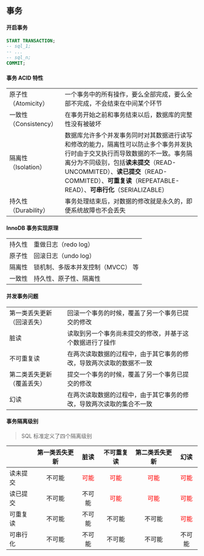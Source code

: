 ## 事务

#### 开启事务

```sql
START TRANSACTION;
-- sql_1;
-- ...
-- sql_n;
COMMIT;
```

#### 事务 ACID 特性

|                       |                                                                                                                                                                                                                                                                                 |
| --------------------- | ------------------------------------------------------------------------------------------------------------------------------------------------------------------------------------------------------------------------------------------------------------------------------- |
| 原子性（Atomicity）   | 一个事务中的所有操作，要么全部完成，要么全部不完成，不会结束在中间某个环节                                                                                                                                                                                                      |
| 一致性（Consistency） | 在事务开始之前和事务结束以后，数据库的完整性没有被破坏                                                                                                                                                                                                                          |
| 隔离性（Isolation）   | 数据库允许多个并发事务同时对其数据进行读写和修改的能力，隔离性可以防止多个事务并发执行时由于交叉执行而导致数据的不一致。事务隔离分为不同级别，包括**读未提交**（READ-UNCOMMITED）、**读已提交**（READ-COMMITED）、**可重复读**（REPEATABLE-READ）、**可串行化**（SERIALIZABLE） |
| 持久性（Durability）  | 事务处理结束后，对数据的修改就是永久的，即便系统故障也不会丢失                                                                                                                                                                                                                  |

#### InnoDB 事务实现原理

|        |                                   |
| ------ | --------------------------------- |
| 持久性 | 重做日志（redo log）              |
| 原子性 | 回滚日志（undo log）              |
| 隔离性 | 锁机制、多版本并发控制（MVCC） 等 |
| 一致性 | 持久性、原子性、隔离性            |

#### 并发事务问题

|                            |                                                                      |
| -------------------------- | -------------------------------------------------------------------- |
| 第一类丢失更新（回滚丢失） | 回滚一个事务的时候，覆盖了另一个事务已提交的修改                     |
| 脏读                       | 读取到另一个事务尚未提交的修改，并基于这个数据进行了操作             |
| 不可重复读                 | 在两次读取数据的过程中，由于其它事务的修改，导致两次读取的数据不一致 |
| 第二类丢失更新（覆盖丢失） | 提交一个事务的时候，覆盖了另一个事务已提交的修改                     |
| 幻读                       | 在两次读取数据的过程中，由于其它事务的修改，导致两次读取的集合不一致 |

#### 事务隔离级别

> SQL 标准定义了四个隔离级别

|          | 第一类丢失更新 |             脏读              |          不可重复读           |        第二类丢失更新         |             幻读              |
| -------- | :------------: | :---------------------------: | :---------------------------: | :---------------------------: | :---------------------------: |
| 读未提交 |     不可能     | <font color="red">可能</font> | <font color="red">可能</font> | <font color="red">可能</font> | <font color="red">可能</font> |
| 读已提交 |     不可能     |            不可能             | <font color="red">可能</font> | <font color="red">可能</font> | <font color="red">可能</font> |
| 可重复读 |     不可能     |            不可能             |            不可能             |            不可能             | <font color="red">可能</font> |
| 可串行化 |     不可能     |            不可能             |            不可能             |            不可能             |            不可能             |
